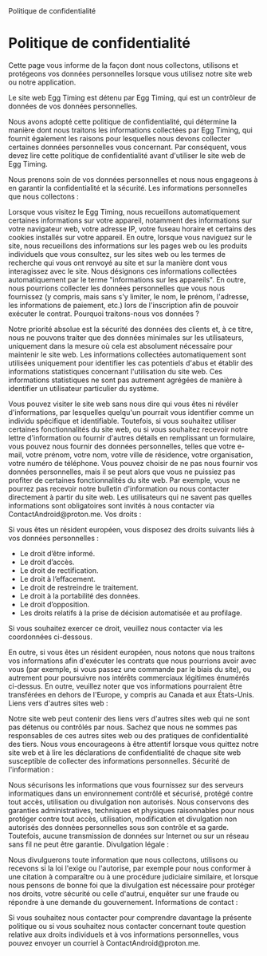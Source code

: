 <html> 
<head> 
Politique de confidentialité
</head> 

<body> <h1>Politique de confidentialité</h1> 
<p>Cette page vous informe de la façon dont nous collectons, utilisons et protégeons vos données personnelles lorsque vous utilisez notre site web ou notre application.</p> 

<p> 
Le site web Egg Timing est détenu par Egg Timing, qui est un contrôleur de données de vos données personnelles.</p> 
</p> 
<p> 
Nous avons adopté cette politique de confidentialité, qui détermine la manière dont nous traitons les informations collectées par Egg Timing, qui fournit également les raisons pour lesquelles nous devons collecter certaines données personnelles vous concernant. Par conséquent, vous devez lire cette politique de confidentialité avant d'utiliser le site web de Egg Timing.
</p> 
<p> 
Nous prenons soin de vos données personnelles et nous nous engageons à en garantir la confidentialité et la sécurité.
Les informations personnelles que nous collectons :
</p> 
<p> 
Lorsque vous visitez le Egg Timing, nous recueillons automatiquement certaines informations sur votre appareil, notamment des informations sur votre navigateur web, votre adresse IP, votre fuseau horaire et certains des cookies installés sur votre appareil. En outre, lorsque vous naviguez sur le site, nous recueillons des informations sur les pages web ou les produits individuels que vous consultez, sur les sites web ou les termes de recherche qui vous ont renvoyé au site et sur la manière dont vous interagissez avec le site. Nous désignons ces informations collectées automatiquement par le terme "informations sur les appareils". En outre, nous pourrions collecter les données personnelles que vous nous fournissez (y compris, mais sans s'y limiter, le nom, le prénom, l'adresse, les informations de paiement, etc.) lors de l'inscription afin de pouvoir exécuter le contrat.
Pourquoi traitons-nous vos données ?
</p> 
<p> 
Notre priorité absolue est la sécurité des données des clients et, à ce titre, nous ne pouvons traiter que des données minimales sur les utilisateurs, uniquement dans la mesure où cela est absolument nécessaire pour maintenir le site web. Les informations collectées automatiquement sont utilisées uniquement pour identifier les cas potentiels d'abus et établir des informations statistiques concernant l'utilisation du site web. Ces informations statistiques ne sont pas autrement agrégées de manière à identifier un utilisateur particulier du système.
</p> 
<p> 
Vous pouvez visiter le site web sans nous dire qui vous êtes ni révéler d'informations, par lesquelles quelqu'un pourrait vous identifier comme un individu spécifique et identifiable. Toutefois, si vous souhaitez utiliser certaines fonctionnalités du site web, ou si vous souhaitez recevoir notre lettre d'information ou fournir d'autres détails en remplissant un formulaire, vous pouvez nous fournir des données personnelles, telles que votre e-mail, votre prénom, votre nom, votre ville de résidence, votre organisation, votre numéro de téléphone. Vous pouvez choisir de ne pas nous fournir vos données personnelles, mais il se peut alors que vous ne puissiez pas profiter de certaines fonctionnalités du site web. Par exemple, vous ne pourrez pas recevoir notre bulletin d'information ou nous contacter directement à partir du site web. Les utilisateurs qui ne savent pas quelles informations sont obligatoires sont invités à nous contacter via ContactAndroid@proton.me.
Vos droits :
</p> 
<p> 
Si vous êtes un résident européen, vous disposez des droits suivants liés à vos données personnelles :
</p> 
<ul> <li>Le droit d’être informé.</li> <li>Le droit d’accès.</li> <li>Le droit de rectification.</li> <li>Le droit à l’effacement.</li> <li>Le droit de restreindre le traitement.</li> <li>Le droit à la portabilité des données.</li> <li>Le droit d’opposition.</li> <li>Les droits relatifs à la prise de décision automatisée et au profilage.</li>
</ul>

<p> 
Si vous souhaitez exercer ce droit, veuillez nous contacter via les coordonnées ci-dessous.
</p> 
<p> 
En outre, si vous êtes un résident européen, nous notons que nous traitons vos informations afin d'exécuter les contrats que nous pourrions avoir avec vous (par exemple, si vous passez une commande par le biais du site), ou autrement pour poursuivre nos intérêts commerciaux légitimes énumérés ci-dessus. En outre, veuillez noter que vos informations pourraient être transférées en dehors de l'Europe, y compris au Canada et aux États-Unis.
Liens vers d'autres sites web :
</p> 
<p> 
Notre site web peut contenir des liens vers d'autres sites web qui ne sont pas détenus ou contrôlés par nous. Sachez que nous ne sommes pas responsables de ces autres sites web ou des pratiques de confidentialité des tiers. Nous vous encourageons à être attentif lorsque vous quittez notre site web et à lire les déclarations de confidentialité de chaque site web susceptible de collecter des informations personnelles.
Sécurité de l'information :
</p> 
<p> 
Nous sécurisons les informations que vous fournissez sur des serveurs informatiques dans un environnement contrôlé et sécurisé, protégé contre tout accès, utilisation ou divulgation non autorisés. Nous conservons des garanties administratives, techniques et physiques raisonnables pour nous protéger contre tout accès, utilisation, modification et divulgation non autorisés des données personnelles sous son contrôle et sa garde. Toutefois, aucune transmission de données sur Internet ou sur un réseau sans fil ne peut être garantie.
Divulgation légale :
</p> 
<p> 
Nous divulguerons toute information que nous collectons, utilisons ou recevons si la loi l'exige ou l'autorise, par exemple pour nous conformer à une citation à comparaître ou à une procédure judiciaire similaire, et lorsque nous pensons de bonne foi que la divulgation est nécessaire pour protéger nos droits, votre sécurité ou celle d'autrui, enquêter sur une fraude ou répondre à une demande du gouvernement.
Informations de contact :
</p> 
<p> 
Si vous souhaitez nous contacter pour comprendre davantage la présente politique ou si vous souhaitez nous contacter concernant toute question relative aux droits individuels et à vos informations personnelles, vous pouvez envoyer un courriel à ContactAndroid@proton.me. 
</p> 
</body> 

</html>

